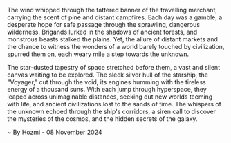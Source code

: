 
The wind whipped through the tattered banner of the travelling merchant, carrying the scent of pine and distant campfires.  Each day was a gamble, a desperate hope for safe passage through the sprawling, dangerous wilderness. Brigands lurked in the shadows of ancient forests, and monstrous beasts stalked the plains.  Yet, the allure of distant markets and the chance to witness the wonders of a world barely touched by civilization, spurred them on, each weary mile a step towards the unknown.

The star-dusted tapestry of space stretched before them, a vast and silent canvas waiting to be explored.  The sleek silver hull of the starship, the "Voyager," cut through the void, its engines humming with the tireless energy of a thousand suns.  With each jump through hyperspace, they leaped across unimaginable distances, seeking out new worlds teeming with life, and ancient civilizations lost to the sands of time.  The whispers of the unknown echoed through the ship's corridors, a siren call to discover the mysteries of the cosmos, and the hidden secrets of the galaxy. 

~ By Hozmi - 08 November 2024
